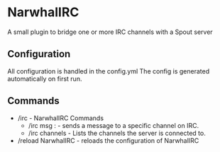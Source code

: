 # NarwhalIRC #
A small plugin to bridge one or more IRC channels with a Spout server

## Configuration ##
All configuration is handled in the config.yml
The config is generated automatically on first run.


## Commands ##

- /irc - NarwhalIRC Commands
   - /irc msg <server>:<channel> <message> - sends a message to a specific channel on IRC.
   - /irc channels - Lists the channels the server is connected to.
- /reload NarwhalIRC - reloads the configuration of NarwhalIRC